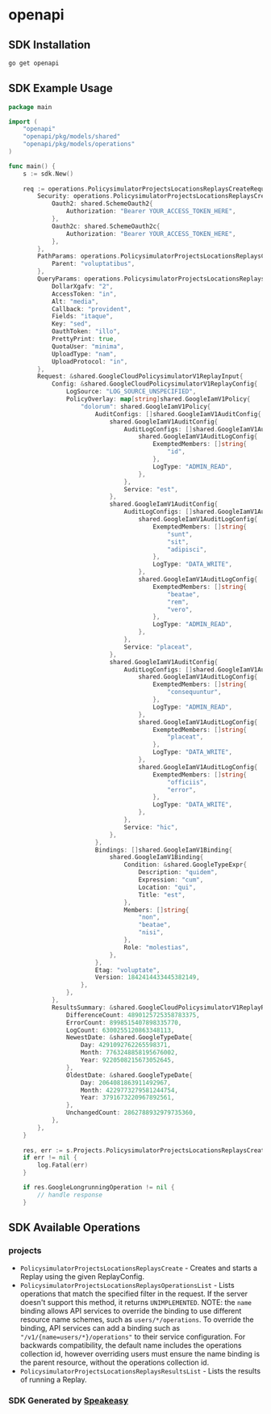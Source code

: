 # openapi

<!-- Start SDK Installation -->
## SDK Installation

```bash
go get openapi
```
<!-- End SDK Installation -->

## SDK Example Usage
<!-- Start SDK Example Usage -->
```go
package main

import (
    "openapi"
    "openapi/pkg/models/shared"
    "openapi/pkg/models/operations"
)

func main() {
    s := sdk.New()
    
    req := operations.PolicysimulatorProjectsLocationsReplaysCreateRequest{
        Security: operations.PolicysimulatorProjectsLocationsReplaysCreateSecurity{
            Oauth2: shared.SchemeOauth2{
                Authorization: "Bearer YOUR_ACCESS_TOKEN_HERE",
            },
            Oauth2c: shared.SchemeOauth2c{
                Authorization: "Bearer YOUR_ACCESS_TOKEN_HERE",
            },
        },
        PathParams: operations.PolicysimulatorProjectsLocationsReplaysCreatePathParams{
            Parent: "voluptatibus",
        },
        QueryParams: operations.PolicysimulatorProjectsLocationsReplaysCreateQueryParams{
            DollarXgafv: "2",
            AccessToken: "in",
            Alt: "media",
            Callback: "provident",
            Fields: "itaque",
            Key: "sed",
            OauthToken: "illo",
            PrettyPrint: true,
            QuotaUser: "minima",
            UploadType: "nam",
            UploadProtocol: "in",
        },
        Request: &shared.GoogleCloudPolicysimulatorV1ReplayInput{
            Config: &shared.GoogleCloudPolicysimulatorV1ReplayConfig{
                LogSource: "LOG_SOURCE_UNSPECIFIED",
                PolicyOverlay: map[string]shared.GoogleIamV1Policy{
                    "dolorum": shared.GoogleIamV1Policy{
                        AuditConfigs: []shared.GoogleIamV1AuditConfig{
                            shared.GoogleIamV1AuditConfig{
                                AuditLogConfigs: []shared.GoogleIamV1AuditLogConfig{
                                    shared.GoogleIamV1AuditLogConfig{
                                        ExemptedMembers: []string{
                                            "id",
                                        },
                                        LogType: "ADMIN_READ",
                                    },
                                },
                                Service: "est",
                            },
                            shared.GoogleIamV1AuditConfig{
                                AuditLogConfigs: []shared.GoogleIamV1AuditLogConfig{
                                    shared.GoogleIamV1AuditLogConfig{
                                        ExemptedMembers: []string{
                                            "sunt",
                                            "sit",
                                            "adipisci",
                                        },
                                        LogType: "DATA_WRITE",
                                    },
                                    shared.GoogleIamV1AuditLogConfig{
                                        ExemptedMembers: []string{
                                            "beatae",
                                            "rem",
                                            "vero",
                                        },
                                        LogType: "ADMIN_READ",
                                    },
                                },
                                Service: "placeat",
                            },
                            shared.GoogleIamV1AuditConfig{
                                AuditLogConfigs: []shared.GoogleIamV1AuditLogConfig{
                                    shared.GoogleIamV1AuditLogConfig{
                                        ExemptedMembers: []string{
                                            "consequuntur",
                                        },
                                        LogType: "ADMIN_READ",
                                    },
                                    shared.GoogleIamV1AuditLogConfig{
                                        ExemptedMembers: []string{
                                            "placeat",
                                        },
                                        LogType: "DATA_WRITE",
                                    },
                                    shared.GoogleIamV1AuditLogConfig{
                                        ExemptedMembers: []string{
                                            "officiis",
                                            "error",
                                        },
                                        LogType: "DATA_WRITE",
                                    },
                                },
                                Service: "hic",
                            },
                        },
                        Bindings: []shared.GoogleIamV1Binding{
                            shared.GoogleIamV1Binding{
                                Condition: &shared.GoogleTypeExpr{
                                    Description: "quidem",
                                    Expression: "cum",
                                    Location: "qui",
                                    Title: "est",
                                },
                                Members: []string{
                                    "non",
                                    "beatae",
                                    "nisi",
                                },
                                Role: "molestias",
                            },
                        },
                        Etag: "voluptate",
                        Version: 1842414433445382149,
                    },
                },
            },
            ResultsSummary: &shared.GoogleCloudPolicysimulatorV1ReplayResultsSummary{
                DifferenceCount: 4890125725358783375,
                ErrorCount: 8998515407898335770,
                LogCount: 6300255120863348113,
                NewestDate: &shared.GoogleTypeDate{
                    Day: 4291092762265598371,
                    Month: 7763248858195676002,
                    Year: 9220508215673052645,
                },
                OldestDate: &shared.GoogleTypeDate{
                    Day: 2064081863911492967,
                    Month: 4229773279581244754,
                    Year: 3791673220967892561,
                },
                UnchangedCount: 2862788932979735360,
            },
        },
    }
    
    res, err := s.Projects.PolicysimulatorProjectsLocationsReplaysCreate(ctx, req)
    if err != nil {
        log.Fatal(err)
    }

    if res.GoogleLongrunningOperation != nil {
        // handle response
    }
```
<!-- End SDK Example Usage -->

<!-- Start SDK Available Operations -->
## SDK Available Operations

### projects

* `PolicysimulatorProjectsLocationsReplaysCreate` - Creates and starts a Replay using the given ReplayConfig.
* `PolicysimulatorProjectsLocationsReplaysOperationsList` - Lists operations that match the specified filter in the request. If the server doesn't support this method, it returns `UNIMPLEMENTED`. NOTE: the `name` binding allows API services to override the binding to use different resource name schemes, such as `users/*/operations`. To override the binding, API services can add a binding such as `"/v1/{name=users/*}/operations"` to their service configuration. For backwards compatibility, the default name includes the operations collection id, however overriding users must ensure the name binding is the parent resource, without the operations collection id.
* `PolicysimulatorProjectsLocationsReplaysResultsList` - Lists the results of running a Replay.

<!-- End SDK Available Operations -->

### SDK Generated by [Speakeasy](https://docs.speakeasyapi.dev/docs/using-speakeasy/client-sdks)
